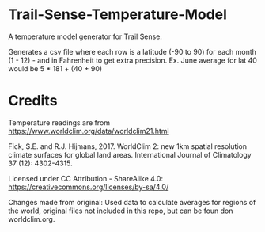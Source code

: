 # Trail-Sense-Temperature-Model
 A temperature model generator for Trail Sense.

 Generates a csv file where each row is a latitude (-90 to 90) for each month (1 - 12) - and in Fahrenheit to get extra precision. Ex. June average for lat 40 would be 5 * 181 + (40 + 90)

# Credits
Temperature readings are from https://www.worldclim.org/data/worldclim21.html

Fick, S.E. and R.J. Hijmans, 2017. WorldClim 2: new 1km spatial resolution climate surfaces for global land areas. International Journal of Climatology 37 (12): 4302-4315.

Licensed under CC Attribution - ShareAlike 4.0: https://creativecommons.org/licenses/by-sa/4.0/

Changes made from original: Used data to calculate averages for regions of the world, original files not included in this repo, but can be foun don worldclim.org.
